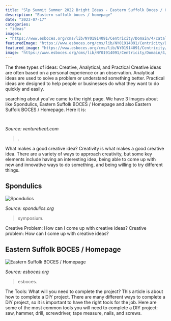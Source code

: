 ```yaml
---
title: "Slp Summit Summer 2022 Bright Ideas - Eastern Suffolk Boces / Homepage"
description: "Eastern suffolk boces / homepage"
date: "2023-07-17"
categories:
- "ideas"
images:
- "https://www.esboces.org/cms/lib/NY01914091/Centricity/Domain/4/catalogWhatsHappening.JPG"
featuredImage: "https://www.esboces.org/cms/lib/NY01914091/Centricity/Domain/4/catalogWhatsHappening.JPG"
featured_image: "https://www.esboces.org/cms/lib/NY01914091/Centricity/Domain/4/catalogWhatsHappening.JPG"
image: "https://www.esboces.org/cms/lib/NY01914091/Centricity/Domain/4/catalogWhatsHappening.JPG"
---
```



The three types of ideas: Creative, Analytical, and Practical
Creative ideas are often based on a personal experience or an observation. Analytical ideas are used to solve a problem or understand something better. Practical ideas are designed to help people or businesses do what they want to do quickly and easily.

	

		
searching about  you've came to the right page. We have 3 Images about  like Spondulics, Eastern Suffolk BOCES / Homepage and also Eastern Suffolk BOCES / Homepage. Here it is:
		
    
## 

<img loading=lazy src="https://venturebeat.com/wp-content/uploads/2018/08/A1F497A985D546AA5817CC9DA1F1301B.png?w=800" onerror="this.onerror=null;this.src='https://tse3.mm.bing.net/th?id=OIP.ha8ohkh8y5MP5LV-3wsTcwHaFC&amp;pid=15.1';" alt="">

_Source: venturebeat.com_

>. 

	

What makes a good creative idea?
Creativity is what makes a good creative idea. There are a variety of ways to approach creativity, but some key elements include having an interesting idea, being able to come up with new and innovative ways to do something, and being willing to try different things.

    
## Spondulics

<img loading=lazy src="https://le1.cdn01.net/videos/0000389/0389074/thumbs/0389074__100b2.jpg" onerror="this.onerror=null;this.src='https://tse1.mm.bing.net/th?id=OIP.fJdIRjiNiQNA0LJLPVNaggHaEK&amp;pid=15.1';" alt="Spondulics">

_Source: spondulics.org_

>symposium. 

	

Creative Problem: How can I come up with creative ideas?
Creative problem: How can I come up with creative ideas?

    
## Eastern Suffolk BOCES / Homepage

<img loading=lazy src="https://www.esboces.org/cms/lib/NY01914091/Centricity/Domain/4/catalogWhatsHappening.JPG" onerror="this.onerror=null;this.src='https://tse2.mm.bing.net/th?id=OIP.KaaXVqAoBV1idSez08cyegAAAA&amp;pid=15.1';" alt="Eastern Suffolk BOCES / Homepage">

_Source: esboces.org_

>esboces. 

	

The Tools: What will you need to complete the project?
This article is about how to complete a DIY project. There are many different ways to complete a DIY project, so it is important to have the right tools for the job. Here are some of the most common tools you will need to complete a DIY project: saw, hammer, drill, screwdriver, tape measure, nails, and screws.

